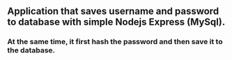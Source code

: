 ## Application that saves username and password to database with simple Nodejs Express (MySql).
### At the same time, it first hash the password and then save it to the database.
